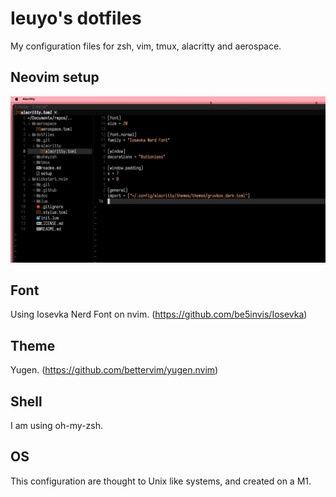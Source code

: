 # Ieuyo's dotfiles
My configuration files for zsh, vim, tmux, alacritty and aerospace.

## Neovim setup
![nvim screenshot](./docs/nvim.png)

## Font
Using Iosevka Nerd Font on nvim.
(https://github.com/be5invis/Iosevka)

## Theme
Yugen.
(https://github.com/bettervim/yugen.nvim)

## Shell
I am using oh-my-zsh.

## OS
This configuration are thought to Unix like systems, and created on a M1.
